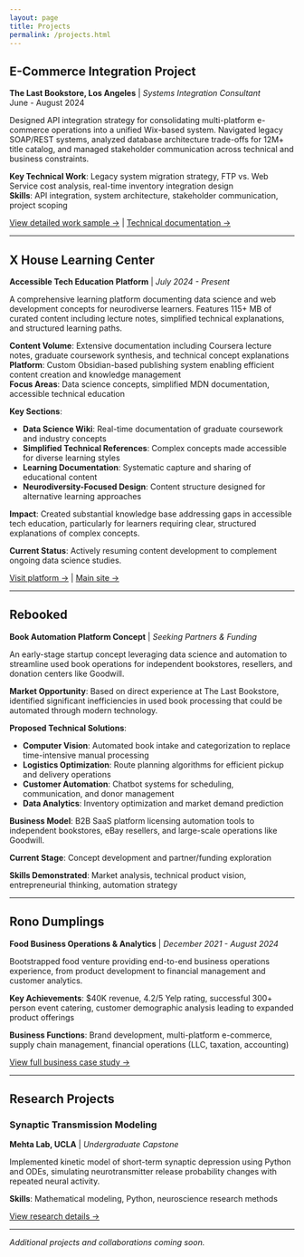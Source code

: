 ```yaml
---
layout: page
title: Projects
permalink: /projects.html
---
```




## E-Commerce Integration Project
**The Last Bookstore, Los Angeles** | *Systems Integration Consultant*  
June - August 2024

Designed API integration strategy for consolidating multi-platform e-commerce operations into a unified Wix-based system. Navigated legacy SOAP/REST systems, analyzed database architecture trade-offs for 12M+ title catalog, and managed stakeholder communication across technical and business constraints.

**Key Technical Work**: Legacy system migration strategy, FTP vs. Web Service cost analysis, real-time inventory integration design  
**Skills**: API integration, system architecture, stakeholder communication, project scoping

[View detailed work sample →](/work-samples.html) | [Technical documentation →](https://docs.google.com/document/d/e/2PACX-1vQI40V3qGc-2-ZOSeMmWyebHXIeYYyH96kWU3YsuuU1z5Xvbo9gUl2r333SIYYqC2pX5qwNSfQ98ZDN/pub)

---

## X House Learning Center
**Accessible Tech Education Platform** | *July 2024 - Present*

A comprehensive learning platform documenting data science and web development concepts for neurodiverse learners. Features 115+ MB of curated content including lecture notes, simplified technical explanations, and structured learning paths.

**Content Volume**: Extensive documentation including Coursera lecture notes, graduate coursework synthesis, and technical concept explanations  
**Platform**: Custom Obsidian-based publishing system enabling efficient content creation and knowledge management  
**Focus Areas**: Data science concepts, simplified MDN documentation, accessible technical education

**Key Sections**:
- **Data Science Wiki**: Real-time documentation of graduate coursework and industry concepts
- **Simplified Technical References**: Complex concepts made accessible for diverse learning styles  
- **Learning Documentation**: Systematic capture and sharing of educational content
- **Neurodiversity-Focused Design**: Content structure designed for alternative learning approaches

**Impact**: Created substantial knowledge base addressing gaps in accessible tech education, particularly for learners requiring clear, structured explanations of complex concepts.

**Current Status**: Actively resuming content development to complement ongoing data science studies.

[Visit platform →](https://learn.houseofx.co/Welcome) | [Main site →](https://www.houseofx.co)



---

## Rebooked
**Book Automation Platform Concept** | *Seeking Partners & Funding*

An early-stage startup concept leveraging data science and automation to streamline used book operations for independent bookstores, resellers, and donation centers like Goodwill.

**Market Opportunity**: Based on direct experience at The Last Bookstore, identified significant inefficiencies in used book processing that could be automated through modern technology.

**Proposed Technical Solutions**:
- **Computer Vision**: Automated book intake and categorization to replace time-intensive manual processing
- **Logistics Optimization**: Route planning algorithms for efficient pickup and delivery operations  
- **Customer Automation**: Chatbot systems for scheduling, communication, and donor management
- **Data Analytics**: Inventory optimization and market demand prediction

**Business Model**: B2B SaaS platform licensing automation tools to independent bookstores, eBay resellers, and large-scale operations like Goodwill.

**Current Stage**: Concept development and partner/funding exploration

**Skills Demonstrated**: Market analysis, technical product vision, entrepreneurial thinking, automation strategy

---

## Rono Dumplings
**Food Business Operations & Analytics** | *December 2021 - August 2024*

Bootstrapped food venture providing end-to-end business operations experience, from product development to financial management and customer analytics.

**Key Achievements**: $40K revenue, 4.2/5 Yelp rating, successful 300+ person event catering, customer demographic analysis leading to expanded product offerings

**Business Functions**: Brand development, multi-platform e-commerce, supply chain management, financial operations (LLC, taxation, accounting)

[View full business case study →](/rono-dumplings.html)

---

## Research Projects

### Synaptic Transmission Modeling
**Mehta Lab, UCLA** | *Undergraduate Capstone*

Implemented kinetic model of short-term synaptic depression using Python and ODEs, simulating neurotransmitter release probability changes with repeated neural activity.

**Skills**: Mathematical modeling, Python, neuroscience research methods

[View research details →](/research.html)

---

*Additional projects and collaborations coming soon.*